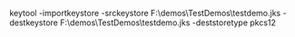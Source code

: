 
keytool -importkeystore -srckeystore F:\demos\TestDemos\testdemo.jks -destkeystore F:\demos\TestDemos\testdemo.jks -deststoretype pkcs12